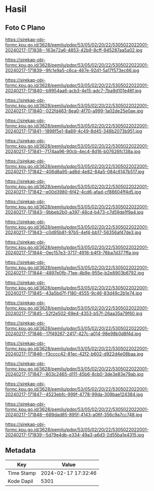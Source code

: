 # Hasil

## Foto C Plano

https://sirekap-obj-formc.kpu.go.id/3628/pemilu/pdpr/53/05/02/20/22/5305022022001-20240217-171838--163e72a6-4853-42b9-8cff-945287aa5a02.jpg

https://sirekap-obj-formc.kpu.go.id/3628/pemilu/pdpr/53/05/02/20/22/5305022022001-20240217-171839--9fc1e9a5-c6ca-467e-92d1-5a17f573ec66.jpg

https://sirekap-obj-formc.kpu.go.id/3628/pemilu/pdpr/53/05/02/20/22/5305022022001-20240217-171840--b9954aa6-acb3-4e15-adc7-7ba9d101e46f.jpg

https://sirekap-obj-formc.kpu.go.id/3628/pemilu/pdpr/53/05/02/20/22/5305022022001-20240217-171840--022fd463-8ea0-4f70-a999-1a02de25e0ae.jpg

https://sirekap-obj-formc.kpu.go.id/3628/pemilu/pdpr/53/05/02/20/22/5305022022001-20240217-171841--1898f5e1-8a89-4c49-8d45-348b2073b951.jpg

https://sirekap-obj-formc.kpu.go.id/3628/pemilu/pdpr/53/05/02/20/22/5305022022001-20240217-171841--7174aa96-90cb-4ec4-8d16-b07626fc138a.jpg

https://sirekap-obj-formc.kpu.go.id/3628/pemilu/pdpr/53/05/02/20/22/5305022022001-20240217-171842--406d8a95-ad8d-4e82-84a5-084c6147b517.jpg

https://sirekap-obj-formc.kpu.go.id/3628/pemilu/pdpr/53/05/02/20/22/5305022022001-20240217-171842--e00d3980-6f42-4cd6-afad-cf88604ff4d5.jpg

https://sirekap-obj-formc.kpu.go.id/3628/pemilu/pdpr/53/05/02/20/22/5305022022001-20240217-171843--9bbeb2b0-a397-48cd-b473-c7d59de1f9a4.jpg

https://sirekap-obj-formc.kpu.go.id/3628/pemilu/pdpr/53/05/02/20/22/5305022022001-20240217-171843--c0d95b81-97b5-4ef4-bb17-56356af47de3.jpg

https://sirekap-obj-formc.kpu.go.id/3628/pemilu/pdpr/53/05/02/20/22/5305022022001-20240217-171844--0ec157e3-3717-4916-b4f3-76ba7d377ffa.jpg

https://sirekap-obj-formc.kpu.go.id/3628/pemilu/pdpr/53/05/02/20/22/5305022022001-20240217-171844--4897e0fb-71ee-4b9e-955e-b2e8903b6792.jpg

https://sirekap-obj-formc.kpu.go.id/3628/pemilu/pdpr/53/05/02/20/22/5305022022001-20240217-171845--43a5bd7f-f180-4555-9c46-83d49c2b1e74.jpg

https://sirekap-obj-formc.kpu.go.id/3628/pemilu/pdpr/53/05/02/20/22/5305022022001-20240217-171845--52f2e502-69e4-4353-b57f-26aa35a79f60.jpg

https://sirekap-obj-formc.kpu.go.id/3628/pemilu/pdpr/53/05/02/20/22/5305022022001-20240217-171846--17f49267-2417-427c-a014-98e98b0d8f4d.jpg

https://sirekap-obj-formc.kpu.go.id/3628/pemilu/pdpr/53/05/02/20/22/5305022022001-20240217-171846--f3cccc42-81ec-42f2-b602-d922d4e08baa.jpg

https://sirekap-obj-formc.kpu.go.id/3628/pemilu/pdpr/53/05/02/20/22/5305022022001-20240217-171847--803c2465-d111-45b6-8cb0-3de3e83e79ab.jpg

https://sirekap-obj-formc.kpu.go.id/3628/pemilu/pdpr/53/05/02/20/22/5305022022001-20240217-171847--4523ebfc-999f-4778-99da-309bae124384.jpg

https://sirekap-obj-formc.kpu.go.id/3628/pemilu/pdpr/53/05/02/20/22/5305022022001-20240217-171848--689dad85-895f-4143-a06f-356c9a7cc748.jpg

https://sirekap-obj-formc.kpu.go.id/3628/pemilu/pdpr/53/05/02/20/22/5305022022001-20240217-171839--5d79e4db-e334-49a3-a6d3-2d55ba1e4315.jpg


## Metadata

| Key        | Value               |
| ---------- | ------------------- |
| Time Stamp | 2024-02-17 17:32:46 |
| Kode Dapil | 5301                |



